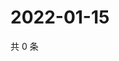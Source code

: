 # 2022-01-15

共 0 条

<!-- BEGIN WEIBO -->
<!-- 最后更新时间 Sat Jan 15 2022 17:15:26 GMT+0800 (China Standard Time) -->

<!-- END WEIBO -->
